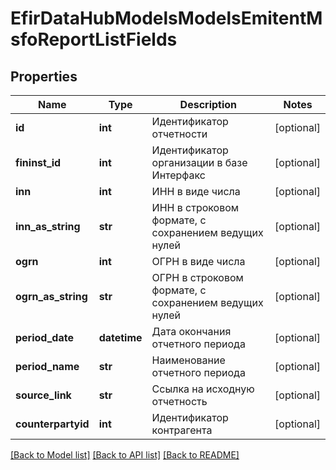 # EfirDataHubModelsModelsEmitentMsfoReportListFields

## Properties
Name | Type | Description | Notes
------------ | ------------- | ------------- | -------------
**id** | **int** | Идентификатор отчетности | [optional] 
**fininst_id** | **int** | Идентификатор организации в базе Интерфакс | [optional] 
**inn** | **int** | ИНН в виде числа | [optional] 
**inn_as_string** | **str** | ИНН в строковом формате, с сохранением ведущих нулей | [optional] 
**ogrn** | **int** | ОГРН в виде числа | [optional] 
**ogrn_as_string** | **str** | ОГРН в строковом формате, с сохранением ведущих нулей | [optional] 
**period_date** | **datetime** | Дата окончания отчетного периода | [optional] 
**period_name** | **str** | Наименование отчетного периода | [optional] 
**source_link** | **str** | Ссылка на исходную отчетность | [optional] 
**counterpartyid** | **int** | Идентификатор контрагента | [optional] 

[[Back to Model list]](../README.md#documentation-for-models) [[Back to API list]](../README.md#documentation-for-api-endpoints) [[Back to README]](../README.md)

